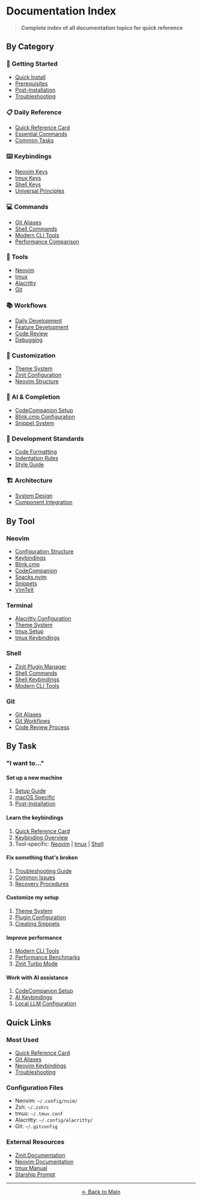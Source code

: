 # Documentation Index

> **Complete index of all documentation topics for quick reference**

## By Category

### 🚀 Getting Started
- [Quick Install](setup/README.md#quick-install)
- [Prerequisites](setup/README.md#prerequisites)
- [Post-Installation](setup/README.md#post-installation-setup)
- [Troubleshooting](setup/troubleshooting.md)

### 📋 Daily Reference
- [Quick Reference Card](usage/reference.md)
- [Essential Commands](usage/README.md#essential-keybindings)
- [Common Tasks](usage/README.md#common-tasks)

### ⌨️ Keybindings
- [Neovim Keys](usage/keybindings/neovim.md)
- [tmux Keys](usage/keybindings/tmux.md)
- [Shell Keys](usage/keybindings/shell.md)
- [Universal Principles](usage/keybindings/README.md#universal-principles)

### 💻 Commands
- [Git Aliases](usage/commands/git.md)
- [Shell Commands](usage/commands/shell.md)
- [Modern CLI Tools](usage/commands/modern-cli.md)
- [Performance Comparison](usage/commands/tools-comparison.md)

### 🔧 Tools
- [Neovim](usage/tools/neovim.md)
- [tmux](usage/tools/tmux.md)
- [Alacritty](usage/tools/alacritty.md)
- [Git](usage/tools/git.md)

### 📚 Workflows
- [Daily Development](usage/workflows/daily.md)
- [Feature Development](usage/workflows/features.md)
- [Code Review](usage/workflows/review.md)
- [Debugging](usage/workflows/debugging.md)

### 🎨 Customization
- [Theme System](guides/terminal/theme-system.md)
- [Zinit Configuration](guides/terminal/zinit-setup.md)
- [Neovim Structure](guides/editor/neovim-config.md)

### 🤖 AI & Completion
- [CodeCompanion Setup](guides/editor/codecompanion.md)
- [Blink.cmp Configuration](guides/editor/blink.md)
- [Snippet System](guides/editor/snippets.md)

### 📐 Development Standards
- [Code Formatting](guides/development/format_guide.md)
- [Indentation Rules](guides/development/indentation_guide.md)
- [Style Guide](guides/development/style_guide.md)

### 🏗️ Architecture
- [System Design](architecture/README.md)
- [Component Integration](architecture/integration.md)

## By Tool

### Neovim
- [Configuration Structure](guides/editor/neovim-config.md)
- [Keybindings](usage/keybindings/neovim.md)
- [Blink.cmp](guides/editor/blink.md)
- [CodeCompanion](guides/editor/codecompanion.md)
- [Snacks.nvim](guides/editor/snacks.md)
- [Snippets](guides/editor/snippets.md)
- [VimTeX](guides/editor/vimtex.md)

### Terminal
- [Alacritty Configuration](usage/tools/alacritty.md)
- [Theme System](guides/terminal/theme-system.md)
- [tmux Setup](usage/tools/tmux.md)
- [tmux Keybindings](usage/keybindings/tmux.md)

### Shell
- [Zinit Plugin Manager](guides/terminal/zinit-setup.md)
- [Shell Commands](usage/commands/shell.md)
- [Shell Keybindings](usage/keybindings/shell.md)
- [Modern CLI Tools](usage/commands/modern-cli.md)

### Git
- [Git Aliases](usage/commands/git.md)
- [Git Workflows](usage/workflows/features.md)
- [Code Review Process](usage/workflows/review.md)

## By Task

### "I want to..."

#### Set up a new machine
1. [Setup Guide](setup/README.md)
2. [macOS Specific](setup/macos.md)
3. [Post-Installation](setup/README.md#post-installation-setup)

#### Learn the keybindings
1. [Quick Reference Card](usage/QUICK_REFERENCE.md)
2. [Keybinding Overview](usage/keybindings/README.md)
3. Tool-specific: [Neovim](usage/keybindings/neovim.md) | [tmux](usage/keybindings/tmux.md) | [Shell](usage/keybindings/shell.md)

#### Fix something that's broken
1. [Troubleshooting Guide](setup/troubleshooting.md)
2. [Common Issues](setup/troubleshooting.md#common-installation-issues)
3. [Recovery Procedures](setup/troubleshooting.md#recovery-procedures)

#### Customize my setup
1. [Theme System](guides/terminal/theme-system.md)
2. [Plugin Configuration](guides/README.md)
3. [Creating Snippets](guides/editor/snippets.md#creating-custom-snippets)

#### Improve performance
1. [Modern CLI Tools](usage/commands/modern-cli.md)
2. [Performance Benchmarks](usage/commands/tools-comparison.md)
3. [Zinit Turbo Mode](guides/terminal/zinit-setup.md#turbo-mode)

#### Work with AI assistance
1. [CodeCompanion Setup](guides/editor/codecompanion.md)
2. [AI Keybindings](usage/keybindings/neovim.md#ai-assistant)
3. [Local LLM Configuration](guides/editor/codecompanion.md#default-local-ollama)

## Quick Links

### Most Used
- [Quick Reference Card](usage/reference.md)
- [Git Aliases](usage/commands/git.md)
- [Neovim Keybindings](usage/keybindings/neovim.md)
- [Troubleshooting](setup/troubleshooting.md)

### Configuration Files
- Neovim: `~/.config/nvim/`
- Zsh: `~/.zshrc`
- tmux: `~/.tmux.conf`
- Alacritty: `~/.config/alacritty/`
- Git: `~/.gitconfig`

### External Resources
- [Zinit Documentation](https://github.com/zdharma-continuum/zinit)
- [Neovim Documentation](https://neovim.io/doc/)
- [tmux Manual](https://man7.org/linux/man-pages/man1/tmux.1.html)
- [Starship Prompt](https://starship.rs/config/)

---

<p align="center">
  <a href="README.md">← Back to Main</a>
</p>